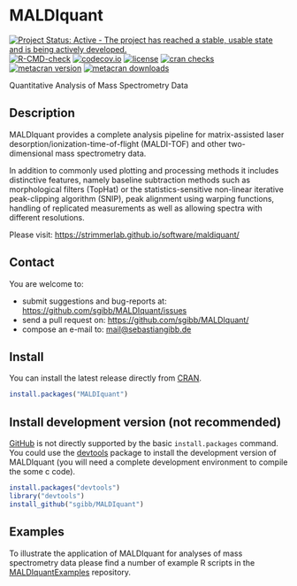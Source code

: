 # MALDIquant

<!-- badges: start -->
[![Project Status: Active - The project has reached a stable, usable state and is being actively developed.](https://www.repostatus.org/badges/latest/active.svg)](https://www.repostatus.org/#active)
[![R-CMD-check](https://github.com/sgibb/MALDIquant/workflows/R-CMD-check/badge.svg)](https://github.com/sgibb/MALDIquant/actions)
[![codecov.io](https://codecov.io/github/sgibb/MALDIquant/coverage.svg?branch=master)](https://codecov.io/github/sgibb/MALDIquant?branch=master)
[![license](https://img.shields.io/badge/license-GPL%20%28%3E=%203%29-brightgreen.svg?style=flat)](https://www.gnu.org/licenses/gpl-3.0.html)
[![cran checks](https://badges.cranchecks.info/worst/MALDIquant.svg)](https://cran.r-project.org/web/checks/check_results_MALDIquant.html)
[![metacran version](https://www.r-pkg.org/badges/version/MALDIquant)](https://cran.r-project.org/web/packages/MALDIquant/index.html)
[![metacran downloads](https://cranlogs.r-pkg.org/badges/MALDIquant?color=brightgreen)](https://cran.r-project.org/web/packages/MALDIquant/index.html)
  <!-- badges: end -->

Quantitative Analysis of Mass Spectrometry Data


## Description

MALDIquant provides a complete analysis pipeline for
matrix-assisted laser desorption/ionization-time-of-flight (MALDI-TOF)
and other two-dimensional mass spectrometry data.

In addition to commonly used plotting and processing methods it
includes distinctive features, namely baseline
subtraction methods such as morphological filters (TopHat) or the
statistics-sensitive non-linear iterative peak-clipping algorithm
(SNIP), peak alignment using warping functions, handling of replicated
measurements as well as allowing spectra with different resolutions.

Please visit: https://strimmerlab.github.io/software/maldiquant/


## Contact

You are welcome to:

* submit suggestions and bug-reports at: <https://github.com/sgibb/MALDIquant/issues>
* send a pull request on: <https://github.com/sgibb/MALDIquant/>
* compose an e-mail to: <mail@sebastiangibb.de>


## Install

You can install the latest release directly from
[CRAN](https://cran.r-project.org/web/packages/MALDIquant/index.html).

```r
install.packages("MALDIquant")
```

## Install development version (not recommended)

[GitHub](https://github.com) is not directly supported by the basic
`install.packages` command. You could use the
[devtools](https://cran.r-project.org/web/packages/devtools/index.html) package
to install the development version of MALDIquant
(you will need a complete development environment to compile the some c code).

```r
install.packages("devtools")
library("devtools")
install_github("sgibb/MALDIquant")
```

## Examples
To illustrate the application of MALDIquant for analyses of mass spectrometry
data please find a number of example R scripts in the
[MALDIquantExamples](https://github.com/sgibb/MALDIquantExamples) repository.
